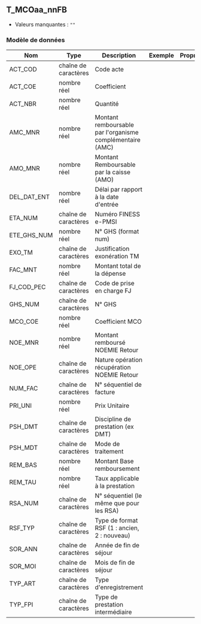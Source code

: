 <!-- SPDX-License-Identifier: MPL-2.0 -->
## T_MCOaa_nnFB

- Valeurs manquantes : `""`

### Modèle de données

|Nom|Type|Description|Exemple|Propriétés|
|-|-|-|-|-|
|ACT_COD|chaîne de caractères|Code acte|||
|ACT_COE|nombre réel|Coefficient|||
|ACT_NBR|nombre réel|Quantité|||
|AMC_MNR|nombre réel|Montant remboursable par l'organisme complémentaire (AMC)|||
|AMO_MNR|nombre réel|Montant Remboursable par la caisse (AMO)|||
|DEL_DAT_ENT|nombre réel|Délai par rapport à la date d'entrée|||
|ETA_NUM|chaîne de caractères|Numéro FINESS e-PMSI|||
|ETE_GHS_NUM|nombre réel|N° GHS (format num)|||
|EXO_TM|chaîne de caractères|Justification exonération TM|||
|FAC_MNT|nombre réel|Montant total de la dépense|||
|FJ_COD_PEC|chaîne de caractères|Code de prise en charge FJ|||
|GHS_NUM|chaîne de caractères|N° GHS|||
|MCO_COE|nombre réel|Coefficient MCO|||
|NOE_MNR|nombre réel|Montant remboursé NOEMIE Retour|||
|NOE_OPE|chaîne de caractères|Nature opération récupération NOEMIE Retour|||
|NUM_FAC|chaîne de caractères|N° séquentiel de facture|||
|PRI_UNI|nombre réel|Prix Unitaire|||
|PSH_DMT|chaîne de caractères|Discipline de prestation (ex DMT)|||
|PSH_MDT|chaîne de caractères|Mode de traitement|||
|REM_BAS|nombre réel|Montant Base remboursement|||
|REM_TAU|nombre réel|Taux applicable à la prestation|||
|RSA_NUM|chaîne de caractères| N° séquentiel (le même que pour les RSA)|||
|RSF_TYP|chaîne de caractères|Type de format RSF (1 : ancien, 2 : nouveau)|||
|SOR_ANN|chaîne de caractères|Année de fin de séjour|||
|SOR_MOI|chaîne de caractères|Mois de fin de séjour|||
|TYP_ART|chaîne de caractères|Type d'enregistrement|||
|TYP_FPI|chaîne de caractères|Type de prestation intermédiaire|||

